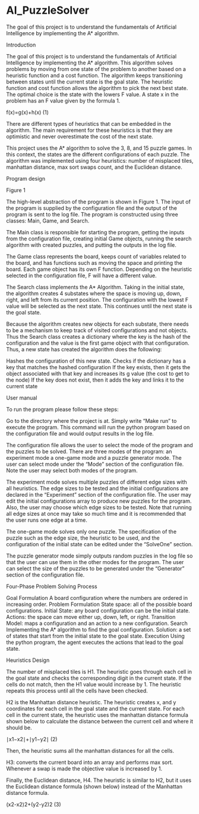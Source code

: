 # AI_PuzzleSolver
The goal of this project is to understand the fundamentals of Artificial Intelligence by implementing the A* algorithm. 

Introduction

The goal of this project is to understand the fundamentals of Artificial Intelligence by implementing the A* algorithm. This algorithm solves problems by moving from one state of the problem to another based on a heuristic function and a cost function. The algorithm keeps transitioning between states until the current state is the goal state. The heuristic function and cost function allows the algorithm to pick the next best state. The optimal choice is the state with the lowers F value. A state x in the problem has an F value given by the formula 1.

f(x)=g(x)+h(x) 
(1)

There are different types of heuristics that can be embedded in the algorithm. The main requirement for these heuristics is that they are optimistic and never overestimate the cost of the next state.

This project uses the A* algorithm to solve the 3, 8, and 15 puzzle games. In this context, the states are the different configurations of each puzzle. The algorithm was implemented using four heuristics: number of misplaced tiles, manhattan distance, max sort swaps count, and the Euclidean distance.

Program design

Figure 1

The high-level abstraction of the program is shown in Figure 1. The input of the program is supplied by the configuration file and the output of the program is sent to the log file. The program is constructed using three classes: Main, Game, and Search. 


The Main class is responsible for starting the program, getting the inputs from the configuration file, creating initial Game objects, running the search algorithm with created puzzles, and putting the outputs in the log file. 

The Game class represents the board, keeps count of variables related to the board, and has functions such as moving the space and printing the board. Each game object has its own F function. Depending on the heuristic selected in the configuration file, F will have a different value. 

The Search class implements the A* Algorithm. Taking in the initial state, the algorithm creates 4 substates where the space is moving up, down, right, and left from its current position. The configuration with the lowest F value will be selected as the next state. This continues until the next state is the goal state. 

Because the algorithm creates new objects for each substate, there needs to be a mechanism to keep track of visited configurations and not objects. Thus the Search class creates a dictionary where the key is the hash of the configuration and the value is the first game object with that configuration. Thus, a new state has created the algorithm does the following:

Hashes the configuration of this new state.
Checks if the dictionary has a key that matches the hashed configuration 
If the key exists, then it gets the object associated with that key and increases its g value (the cost to get to the node)
If the key does not exist, then it adds the key and links it to the current state 

User manual

To run the program please follow these steps:

Go to the directory where the project is at. 
Simply write “Make run” to execute the program. This command will run the python program based on the configuration file and would output results in the log file.

The configuration file allows the user to select the mode of the program and the puzzles to be solved. There are three modes of the program: an experiment mode a one-game mode and a puzzle generator mode.  The user can select mode under the “Mode” section of the configuration file. Note the user may select both modes of the program. 

The experiment mode solves multiple puzzles of different edge sizes with all heuristics. The edge sizes to be tested and the initial configurations are declared in the “Experiment” section of the configuration file. The user may edit the initial configurations array to produce new puzzles for the program. Also, the user may choose which edge sizes to be tested. Note that running all edge sizes at once may take so much time and it is recommended that the user runs one edge at a time.

The one-game mode solves only one puzzle. The specification of the puzzle such as the edge size, the heuristic to be used, and the configuration of the initial state can be edited under the “SolveOne” section.

The puzzle generator mode simply outputs random puzzles in the log file so that the user can use them in the other modes for the program. The user can select the size of the puzzles to be generated under the “Generator” section of the configuration file. 

Four-Phase Problem Solving Process

Goal Formulation
A board configuration where the numbers are ordered in increasing order.
Problem Formulation
State space: all of the possible board configurations.
Initial State: any board configuration can be the initial state.
Actions: the space can move either up, down, left, or right.
Transition Model: maps a configuration and an action to a new configuration.
Search
Implementing the A* algorithm to find the goal configuration.
Solution: a set of states that start from the initial state to the goal state.
Execution
Using the python program, the agent executes the actions that lead to the goal state.

Heuristics Design

The number of misplaced tiles is H1. The heuristic goes through each cell in the goal state and checks the corresponding digit in the current state. If the cells do not match, then the H1 value would increase by 1. The heuristic repeats this process until all the cells have been checked.

H2 is the Manhattan distance heuristic. The heuristic creates x, and y coordinates for each cell in the goal state and the current state. For each cell in the current state, the heuristic uses the manhattan distance formula shown below to calculate the distance between the current cell and where it should be.

∣x1−x2∣+∣y1−y2∣
(2)

Then, the heuristic sums all the manhattan distances for all the cells.

H3: converts the current board into an array and performs max sort. Whenever a swap is made the objective value is increased by 1.

Finally, the Euclidean distance, H4. The heuristic is similar to H2, but it uses the Euclidean distance formula (shown below) instead of the Manhattan distance formula. 

(x2-x2)2+(y2-y2)2
(3)



